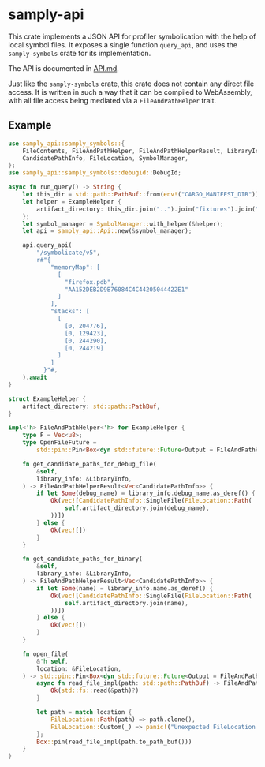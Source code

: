 # samply-api

This crate implements a JSON API for profiler symbolication with the help of
local symbol files. It exposes a single function `query_api`, and uses the
`samply-symbols` crate for its implementation.

The API is documented in [API.md](../API.md).

Just like the `samply-symbols` crate, this crate does not contain any direct
file access. It is written in such a way that it can be compiled to
WebAssembly, with all file access being mediated via a `FileAndPathHelper`
trait.

## Example

```rust
use samply_api::samply_symbols::{
    FileContents, FileAndPathHelper, FileAndPathHelperResult, LibraryInfo, OptionallySendFuture,
    CandidatePathInfo, FileLocation, SymbolManager,
};
use samply_api::samply_symbols::debugid::DebugId;

async fn run_query() -> String {
    let this_dir = std::path::PathBuf::from(env!("CARGO_MANIFEST_DIR"));
    let helper = ExampleHelper {
        artifact_directory: this_dir.join("..").join("fixtures").join("win64-ci")
    };
    let symbol_manager = SymbolManager::with_helper(&helper);
    let api = samply_api::Api::new(&symbol_manager);

    api.query_api(
        "/symbolicate/v5",
        r#"{
            "memoryMap": [
              [
                "firefox.pdb",
                "AA152DEB2D9B76084C4C44205044422E1"
              ]
            ],
            "stacks": [
              [
                [0, 204776],
                [0, 129423],
                [0, 244290],
                [0, 244219]
              ]
            ]
          }"#,
    ).await
}

struct ExampleHelper {
    artifact_directory: std::path::PathBuf,
}

impl<'h> FileAndPathHelper<'h> for ExampleHelper {
    type F = Vec<u8>;
    type OpenFileFuture =
        std::pin::Pin<Box<dyn std::future::Future<Output = FileAndPathHelperResult<Self::F>> + 'h>>;

    fn get_candidate_paths_for_debug_file(
        &self,
        library_info: &LibraryInfo,
    ) -> FileAndPathHelperResult<Vec<CandidatePathInfo>> {
        if let Some(debug_name) = library_info.debug_name.as_deref() {
            Ok(vec![CandidatePathInfo::SingleFile(FileLocation::Path(
                self.artifact_directory.join(debug_name),
            ))])
        } else {
            Ok(vec![])
        }
    }

    fn get_candidate_paths_for_binary(
        &self,
        library_info: &LibraryInfo,
    ) -> FileAndPathHelperResult<Vec<CandidatePathInfo>> {
        if let Some(name) = library_info.name.as_deref() {
            Ok(vec![CandidatePathInfo::SingleFile(FileLocation::Path(
                self.artifact_directory.join(name),
            ))])
        } else {
            Ok(vec![])
        }
    }

    fn open_file(
        &'h self,
        location: &FileLocation,
    ) -> std::pin::Pin<Box<dyn std::future::Future<Output = FileAndPathHelperResult<Self::F>> + 'h>> {
        async fn read_file_impl(path: std::path::PathBuf) -> FileAndPathHelperResult<Vec<u8>> {
            Ok(std::fs::read(&path)?)
        }

        let path = match location {
            FileLocation::Path(path) => path.clone(),
            FileLocation::Custom(_) => panic!("Unexpected FileLocation::Custom"),
        };
        Box::pin(read_file_impl(path.to_path_buf()))
    }
}
```
